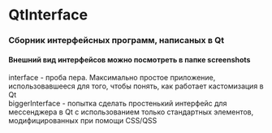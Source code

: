 # QtInterface
### Сборник интерфейсных программ, написаных в Qt
#### Внешний вид интерфейсов можно посмотреть в папке screenshots
interface - проба пера. Максимально простое приложение, использовавшееся для того, чтобы понять, как работает кастомизация в Qt<br>
biggerInterface - попытка сделать простенький интерфейс для мессенджера в Qt с использованием только стандартных элементов, модифицированных при помощи CSS/QSS
